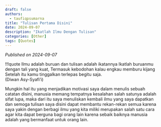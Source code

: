 ```yaml
---
draft: false
authors: 
  - taufiqpsumarna
title: "Tulisan Pertama Disini"
date: 2024-09-07
description: "Ikatlah Ilmu Dengan Tulisan"
categories: [Other]
tags: [Quotes]
---
```


*Published on 2024-09-07*

!!!quote
    Ilmu adalah buruan dan tulisan adalah ikatannya Ikatlah buruanmu dengan tali yang kuat, Termasuk kebodohan kalau engkau memburu kijang Setelah itu kamu tinggalkan terlepas begitu saja.
    <br>
    (Diwan Asy-Syafi’i)


Mungkin hal itu yang menjadikan motivasi saya dalam menulis sebuah catatan disini, manusia memang tempatnya kesalahan salah satunya adalah sifat lupa, maka dari itu saya menuliskan kembali ilmu yang saya dapatkan dan semoga tulisan saya disini dapat membantu rekan-rekan semua karena saya yakin dengan berbagi ilmu yang kita miliki merupakan salah satu cara agar kita dapat berguna bagi orang lain karena sebaik baiknya manusia adalah yang bermanfaat untuk orang lain.


